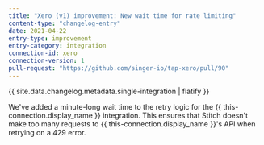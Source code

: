 ```yaml
---
title: "Xero (v1) improvement: New wait time for rate limiting"
content-type: "changelog-entry"
date: 2021-04-22
entry-type: improvement
entry-category: integration
connection-id: xero
connection-version: 1
pull-request: "https://github.com/singer-io/tap-xero/pull/90"
---
```

{{ site.data.changelog.metadata.single-integration | flatify }}

We've added a minute-long wait time to the retry logic for the {{ this-connection.display_name }} integration. This ensures that Stitch doesn't make too many requests to {{ this-connection.display_name }}'s API when retrying on a 429 error.